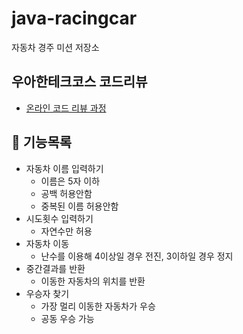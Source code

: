 # java-racingcar

자동차 경주 미션 저장소

## 우아한테크코스 코드리뷰

- [온라인 코드 리뷰 과정](https://github.com/woowacourse/woowacourse-docs/blob/master/maincourse/README.md)

## 🚀 기능목록
* 자동차 이름 입력하기
  * 이름은 5자 이하
  * 공백 허용안함
  * 중복된 이름 허용안함 
* 시도횟수 입력하기
  * 자연수만 허용
* 자동차 이동
  * 난수를 이용해 4이상일 경우 전진, 3이하일 경우 정지
* 중간결과를 반환
  * 이동한 자동차의 위치를 반환
* 우승자 찾기
  * 가장 멀리 이동한 자동차가 우승
  * 공동 우승 가능